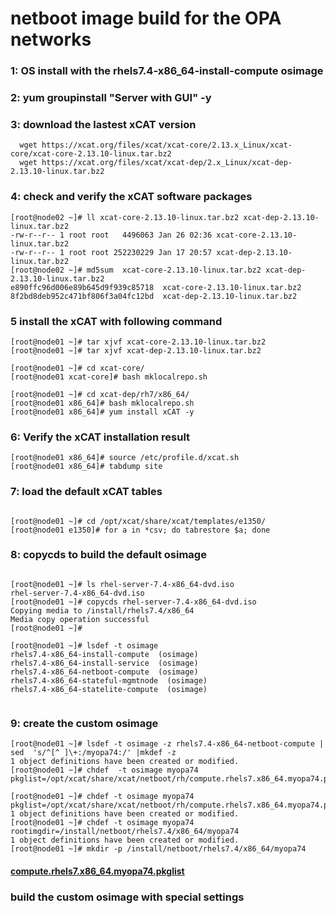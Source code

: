 # netboot image build for the  OPA networks 
### 1: OS install with the rhels7.4-x86_64-install-compute osimage 
### 2: yum groupinstall "Server with GUI" -y
### 3: download the lastest xCAT version
```
  wget https://xcat.org/files/xcat/xcat-core/2.13.x_Linux/xcat-core/xcat-core-2.13.10-linux.tar.bz2
  wget https://xcat.org/files/xcat/xcat-dep/2.x_Linux/xcat-dep-2.13.10-linux.tar.bz2

```
### 4: check and verify the xCAT software packages
```
[root@node02 ~]# ll xcat-core-2.13.10-linux.tar.bz2 xcat-dep-2.13.10-linux.tar.bz2
-rw-r--r-- 1 root root   4496063 Jan 26 02:36 xcat-core-2.13.10-linux.tar.bz2
-rw-r--r-- 1 root root 252230229 Jan 17 20:57 xcat-dep-2.13.10-linux.tar.bz2
[root@node02 ~]# md5sum  xcat-core-2.13.10-linux.tar.bz2 xcat-dep-2.13.10-linux.tar.bz2
e890ffc96d006e89b645d9f939c85718  xcat-core-2.13.10-linux.tar.bz2
8f2bd8deb952c471bf806f3a04fc12bd  xcat-dep-2.13.10-linux.tar.bz2
```
### 5 install  the xCAT with following command
```
[root@node01 ~]# tar xjvf xcat-core-2.13.10-linux.tar.bz2
[root@node01 ~]# tar xjvf xcat-dep-2.13.10-linux.tar.bz2

[root@node01 ~]# cd xcat-core/
[root@node01 xcat-core]# bash mklocalrepo.sh

[root@node01 ~]# cd xcat-dep/rh7/x86_64/
[root@node01 x86_64]# bash mklocalrepo.sh
[root@node01 x86_64]# yum install xCAT -y

```
### 6: Verify the xCAT installation result 
```
[root@node01 x86_64]# source /etc/profile.d/xcat.sh
[root@node01 x86_64]# tabdump site

```

### 7: load the default xCAT tables 
```

[root@node01 ~]# cd /opt/xcat/share/xcat/templates/e1350/
[root@node01 e1350]# for a in *csv; do tabrestore $a; done

```

### 8: copycds to build the default osimage 
```

[root@node01 ~]# ls rhel-server-7.4-x86_64-dvd.iso
rhel-server-7.4-x86_64-dvd.iso
[root@node01 ~]# copycds rhel-server-7.4-x86_64-dvd.iso
Copying media to /install/rhels7.4/x86_64
Media copy operation successful
[root@node01 ~]#

[root@node01 ~]# lsdef -t osimage
rhels7.4-x86_64-install-compute  (osimage)
rhels7.4-x86_64-install-service  (osimage)
rhels7.4-x86_64-netboot-compute  (osimage)
rhels7.4-x86_64-stateful-mgmtnode  (osimage)
rhels7.4-x86_64-statelite-compute  (osimage)


```
 
### 9: create the custom osimage
```
[root@node01 ~]# lsdef -t osimage -z rhels7.4-x86_64-netboot-compute | sed  's/^[^ ]\+:/myopa74:/' |mkdef -z
1 object definitions have been created or modified.
[root@node01 ~]# chdef  -t osimage myopa74 pkglist=/opt/xcat/share/xcat/netboot/rh/compute.rhels7.x86_64.myopa74.pkglist

[root@node01 ~]# chdef -t osimage myopa74 pkglist=/opt/xcat/share/xcat/netboot/rh/compute.rhels7.x86_64.myopa74.pkglist
1 object definitions have been created or modified.
[root@node01 ~]# chdef -t osimage myopa74 rootimgdir=/install/netboot/rhels7.4/x86_64/myopa74
1 object definitions have been created or modified.
[root@node01 ~]# mkdir -p /install/netboot/rhels7.4/x86_64/myopa74

``` 
#### [compute.rhels7.x86_64.myopa74.pkglist](https://github.com/824380210/xcat_book/blob/master/compute.rhels7.x86_64.myopa74.pkglist)
###  build the custom osimage with special settings 
